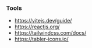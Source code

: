 ### Tools

-   https://vitejs.dev/guide/
-   https://reactjs.org/
-   https://tailwindcss.com/docs/
-   https://tabler-icons.io/
